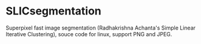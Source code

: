 SLICsegmentation
================

Superpixel fast image segmentation (Radhakrishna Achanta's Simple Linear Iterative Clustering), souce code for linux, support PNG and JPEG.